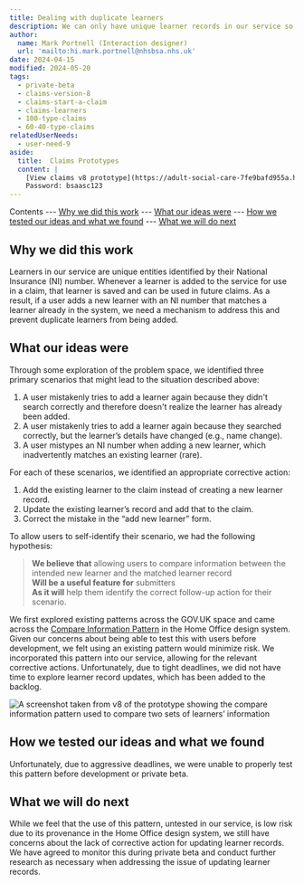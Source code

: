```yaml
---
title: Dealing with duplicate learners
description: We can only have unique learner records in our service so we need to deal with users adding a duplicate learner to prevent this.
author:
  name: Mark Portnell (Interaction designer)
  url: 'mailto:hi.mark.portnell@nhsbsa.nhs.uk'
date: 2024-04-15
modified: 2024-05-20
tags:
  - private-beta
  - claims-version-8
  - claims-start-a-claim
  - claims-learners
  - 100-type-claims
  - 60-40-type-claims
relatedUserNeeds:
  - user-need-9
aside:
  title:  Claims Prototypes
  content: |
    [View claims v8 prototype](https://adult-social-care-7fe9bafd955a.herokuapp.com/claims/prototypes/design/v8/) 
    Password: bsaasc123
---
```


Contents
--- [Why we did this work](#why-we-did-this-work)
--- [What our ideas were](#what-our-ideas-were)
--- [How we tested our ideas and what we found](#how-we-tested-our-ideas-and-what-we-found)
--- [What we will do next](#what-we-will-do-next)

## Why we did this work
Learners in our service are unique entities identified by their National Insurance (NI) number. Whenever a learner is added to the service for use in a claim, that learner is saved and can be used in future claims. As a result, if a user adds a new learner with an NI number that matches a learner already in the system, we need a mechanism to address this and prevent duplicate learners from being added.

## What our ideas were
Through some exploration of the problem space, we identified three primary scenarios that might lead to the situation described above:

1. A user mistakenly tries to add a learner again because they didn't search correctly and therefore doesn't realize the learner has already been added.
2. A user mistakenly tries to add a learner again because they searched correctly, but the learner’s details have changed (e.g., name change).
3. A user mistypes an NI number when adding a new learner, which inadvertently matches an existing learner (rare).

For each of these scenarios, we identified an appropriate corrective action:
1. Add the existing learner to the claim instead of creating a new learner record.
2. Update the existing learner’s record and add that to the claim.
3. Correct the mistake in the “add new learner” form.

To allow users to self-identify their scenario, we had the following hypothesis:

>**We believe that** allowing users to compare information between the intended new learner and the matched learner record  
>**Will be a useful feature for** submitters  
>**As it will** help them identify the correct follow-up action for their scenario.

We first explored existing patterns across the GOV.UK space and came across the [Compare Information Pattern](https://design.homeoffice.gov.uk/patterns/compare-information) in the Home Office design system. Given our concerns about being able to test this with users before development, we felt using an existing pattern would minimize risk. We incorporated this pattern into our service, allowing for the relevant corrective actions. Unfortunately, due to tight deadlines, we did not have time to explore learner record updates, which has been added to the backlog.

![A screenshot taken from v8 of the prototype showing the compare information pattern used to compare two sets of learners’ information](learner-duplication.png "The compare information pattern used to compare two sets of learners' information")

## How we tested our ideas and what we found
Unfortunately, due to aggressive deadlines, we were unable to properly test this pattern before development or private beta.

## What we will do next
While we feel that the use of this pattern, untested in our service, is low risk due to its provenance in the Home Office design system, we still have concerns about the lack of corrective action for updating learner records. We have agreed to monitor this during private beta and conduct further research as necessary when addressing the issue of updating learner records.

